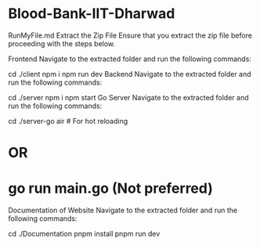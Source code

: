 # Blood-Bank-IIT-Dharwad

RunMyFile.md
Extract the Zip File
Ensure that you extract the zip file before proceeding with the steps below.

Frontend
Navigate to the extracted folder and run the following commands:

cd ./client
npm i
npm run dev
Backend
Navigate to the extracted folder and run the following commands:

cd ./server
npm i
npm start
Go Server
Navigate to the extracted folder and run the following commands:

cd ./server-go
air  # For hot reloading
# OR
# go run main.go (Not preferred)
Documentation of Website
Navigate to the extracted folder and run the following commands:

cd ./Documentation
pnpm install
pnpm run dev
